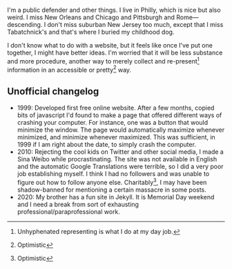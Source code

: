 I'm a public defender and other things. I live in Philly, which is nice but also weird. I miss New Orleans and Chicago and Pittsburgh and Rome—descending. I don't miss suburban New Jersey too much, except that I miss Tabatchnick's and that's where I buried my childhood dog.

I don't know what to do with a website, but it feels like once I've put one together, I might have better ideas. I'm worried that it will be less substance and more procedure, another way to merely collect and re-present[^1] information in an accessible or pretty[^2] way.

## Unofficial changelog
* 1999: Developed first free online website. After a few months, copied bits of javascript I'd found to make a page that offered different ways of crashing your computer. For instance, one was a button that would minimize the window. The page would automatically maximize whenever minimized, and minimize whenever maximized. This was sufficient, in 1999 if I am right about the date, to simply crash the computer.
* 2010: Rejecting the cool kids on Twitter and other social media, I made a Sina Weibo while procrastinating. The site was not available in English and the automatic Google Translations were terrible, so I did a very poor job establishing myself. I think I had no followers and was unable to figure out how to follow anyone else. Charitably[^2], I may have been shadow-banned for mentioning a certain massacre in some posts.
* 2020: My brother has a fun site in Jekyll. It is Memorial Day weekend and I need a break from sort of exhausting professional/paraprofessional work.

[^1]: Unhyphenated representing is what I do at my day job.
[^2]: Optimistic
